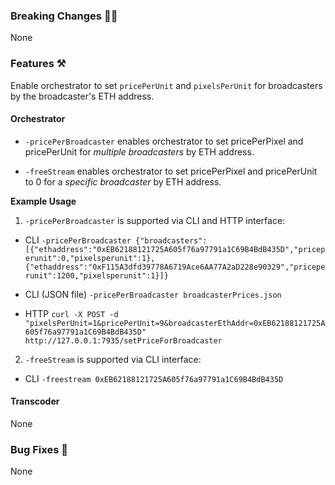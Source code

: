 ### Breaking Changes 🚨🚨
None

### Features ⚒
Enable orchestrator to set `pricePerUnit` and `pixelsPerUnit` for broadcasters by the broadcaster's ETH address.

#### Orchestrator
- `-pricePerBroadcaster` enables orchestrator to set pricePerPixel and pricePerUnit for *multiple broadcasters* by ETH address.

- `-freeStream` enables orchestrator to set pricePerPixel and pricePerUnit to 0 for a *specific broadcaster* by ETH address.

**Example Usage**

1. `-pricePerBroadcaster` is supported via CLI and HTTP interface:

- CLI 
`-pricePerBroadcaster {"broadcasters":[{"ethaddress":"0xEB62188121725A605f76a97791a1C69B4BdB435D","priceperunit":0,"pixelsperunit":1},{"ethaddress":"0xF115A3dfd39778A6719Ace6AA77A2aD228e90329","priceperunit":1200,"pixelsperunit":1}]}`

- CLI (JSON file) `-pricePerBroadcaster broadcasterPrices.json`

- HTTP 
`curl -X POST -d "pixelsPerUnit=1&pricePerUnit=9&broadcasterEthAddr=0xEB62188121725A605f76a97791a1C69B4BdB435D" http://127.0.0.1:7935/setPriceForBroadcaster`

2. `-freeStream` is supported via CLI interface:

- CLI 
`-freestream 0xEB62188121725A605f76a97791a1C69B4BdB435D`

#### Transcoder
None

### Bug Fixes 🐞
None
